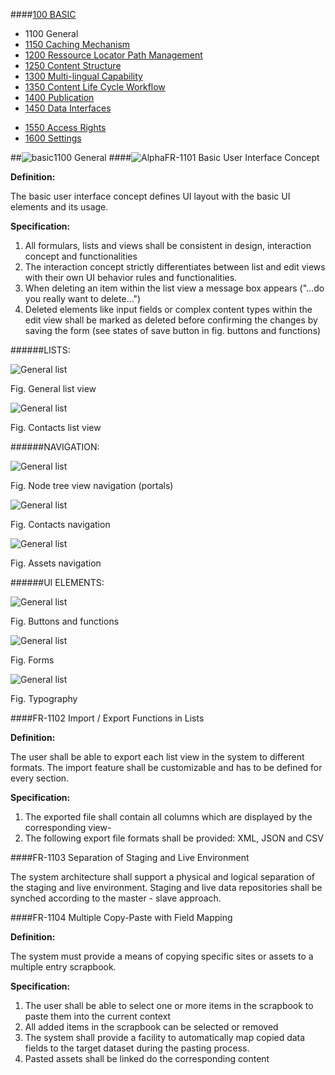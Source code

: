 ####[100 BASIC](https://github.com/massiveart/sulu-docs/tree/master/system-requirements/100-basic "100 BASIC")

* 1100 General
* [1150 Caching Mechanism](https://github.com/massiveart/sulu-docs/tree/master/system-requirements/100-basic/1150_caching.md "1150 Caching Mechanism")
* [1200 Ressource Locator Path Management](https://github.com/massiveart/sulu-docs/tree/master/system-requirements/100-basic/1200_rlp.md "1200 Ressource Locator Path Management")
* [1250 Content Structure](https://github.com/massiveart/sulu-docs/tree/master/system-requirements/100-basic/1250_content-structure.md "1250 Content Structure")
* [1300 Multi-lingual Capability](https://github.com/massiveart/sulu-docs/tree/master/system-requirements/100-basic/1300_multi-lingual-capability.md "1300 Multi-lingual Capability")
* [1350 Content Life Cycle Workflow](https://github.com/massiveart/sulu-docs/tree/master/system-requirements/100-basic/1350_clc.md "1350 Content Life Cycle Workflow")
* [1400 Publication](https://github.com/massiveart/sulu-docs/tree/master/system-requirements/100-basic/1400_publication.md "1400 Publication")
* [1450 Data Interfaces](https://github.com/massiveart/sulu-docs/tree/master/system-requirements/100-basic/1450_data-interfaces.md "1450 Data Interfaces")

<!--* [1500 Security](https://github.com/massiveart/sulu-docs/tree/master/system-requirements/100-basic/1500_security.md "1500 Security")-->
* [1550 Access Rights](https://github.com/massiveart/sulu-docs/tree/master/system-requirements/100-basic/1550_access-rights.md "1550 Access Rights")
* [1600 Settings](https://github.com/massiveart/sulu-docs/tree/master/system-requirements/100-basic/1600_settings.md "1600 Settings")

##![basic](https://raw.github.com/massiveart/sulu-docs/master/system-requirements/images/basic.png)1100 General
####![Alpha](https://raw.github.com/massiveart/sulu-docs/master/system-requirements/images/alpha.png)FR-1101 Basic User Interface Concept

**Definition:**

The basic user interface concept defines UI layout with the basic UI elements and its usage.

**Specification:**

1. All formulars, lists and views shall be consistent in design, interaction concept and functionalities
1. The interaction concept strictly differentiates between list and edit views with their own UI behavior rules and functionalities.
1. When deleting an item within the list view a message box appears ("…do you really want to delete…")
1. Deleted elements like input fields or complex content types within the edit view shall be marked as deleted before confirming the changes by saving the form (see states of save button in fig. buttons and functions)

######LISTS:

![General list](https://raw.github.com/massiveart/sulu-docs/master/system-requirements/images/list_general.png)

Fig. General list view

![General list](https://raw.github.com/massiveart/sulu-docs/master/system-requirements/images/list_contacts.png)

Fig. Contacts list view

######NAVIGATION:

![General list](https://raw.github.com/massiveart/sulu-docs/master/system-requirements/images/navigation_node-treeview.png)

Fig. Node tree view navigation (portals)

![General list](https://raw.github.com/massiveart/sulu-docs/master/system-requirements/images/navigation_contacts.png)

Fig. Contacts navigation

![General list](https://raw.github.com/massiveart/sulu-docs/master/system-requirements/images/navigation_assets.png)

Fig. Assets navigation

######UI ELEMENTS:

![General list](https://raw.github.com/massiveart/sulu-docs/master/system-requirements/images/buttons_functions.png)

Fig. Buttons and functions

![General list](https://raw.github.com/massiveart/sulu-docs/master/system-requirements/images/forms.png)

Fig. Forms

![General list](https://raw.github.com/massiveart/sulu-docs/master/system-requirements/images/typography.png)

Fig. Typography

####FR-1102 Import / Export Functions in Lists

**Definition:**

The user shall be able to export each list view in the system to different formats. The import feature shall be customizable and has to be defined for every section.

**Specification:**

1. The exported file shall contain all columns which are displayed by the corresponding view-
1. The following export file formats shall be provided: XML, JSON and CSV


####FR-1103 Separation of Staging and Live Environment

The system architecture shall support a physical and logical separation of the staging and live environment. Staging and live data repositories shall be synched according to the master - slave approach.

####FR-1104 Multiple Copy-Paste with Field Mapping

**Definition:**

The system must provide a means of copying specific sites or assets to a multiple entry scrapbook.

**Specification:**

1. The user shall be able to select one or more items in the scrapbook to paste them into the current context
1. All added items in the scrapbook can be selected or removed
1. The system shall provide a facility to automatically map copied data fields to the target dataset during the pasting process.
1. Pasted assets shall be linked do the corresponding content



